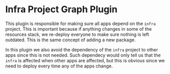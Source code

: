 # Infra Project Graph Plugin

This plugin is responsible for making sure all apps depend on the `infra` project. This is important because if anything changes in some of the resources stack, we re-deploy everyone to make sure nothing is left outdated. This is the same concept of adding a new package.

In this plugin we also avoid the dependency of the `infra` project to other apps since this is not needed. Such dependecy would only tell us that the `infra` is affected when other apps are affected, but this is obvious since we need to deploy every time any of the apps change.
